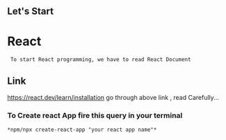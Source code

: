 ## Let's Start

# React
     To start React programming, we have to read React Document
## Link
https://react.dev/learn/installation
     go through above link , read Carefully...

### To Create react App fire this query in your terminal
    *npm/npx create-react-app "your react app name"*
